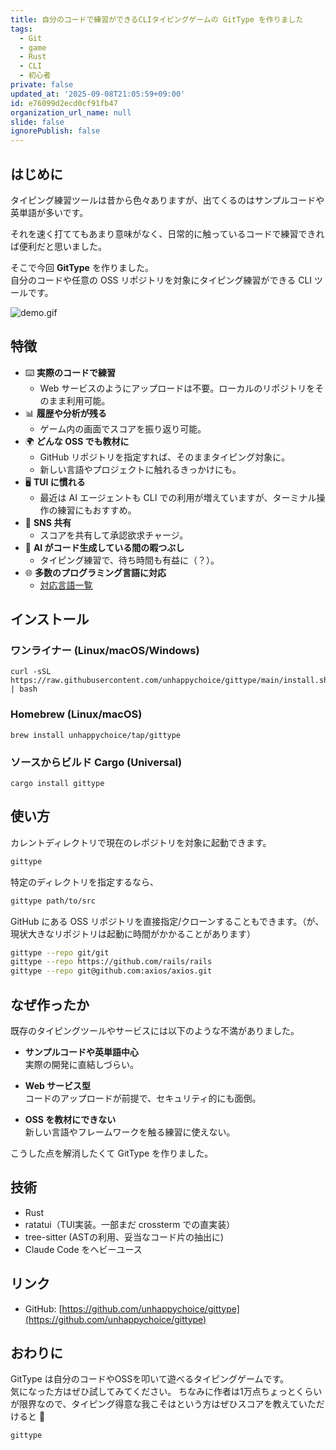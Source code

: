 ```yaml
---
title: 自分のコードで練習ができるCLIタイピングゲームの GitType を作りました
tags:
  - Git
  - game
  - Rust
  - CLI
  - 初心者
private: false
updated_at: '2025-09-08T21:05:59+09:00'
id: e76099d2ecd0cf91fb47
organization_url_name: null
slide: false
ignorePublish: false
---
```


## はじめに

タイピング練習ツールは昔から色々ありますが、出てくるのはサンプルコードや英単語が多いです。

それを速く打ててもあまり意味がなく、日常的に触っているコードで練習できれば便利だと思いました。

そこで今回 **GitType** を作りました。  
自分のコードや任意の OSS リポジトリを対象にタイピング練習ができる CLI ツールです。

![demo.gif](https://github.com/unhappychoice/gittype/blob/main/docs/images/demo.gif?raw=true)

## 特徴

* ⌨️ **実際のコードで練習**  
  * Web サービスのようにアップロードは不要。ローカルのリポジトリをそのまま利用可能。
* 📊 **履歴や分析が残る**  
  * ゲーム内の画面でスコアを振り返り可能。
* 🌍 **どんな OSS でも教材に**  
  * GitHub リポジトリを指定すれば、そのままタイピング対象に。
  * 新しい言語やプロジェクトに触れるきっかけにも。
* 🖥️ **TUI に慣れる**  
  * 最近は AI エージェントも CLI での利用が増えていますが、ターミナル操作の練習にもおすすめ。
* 🔗 **SNS 共有**  
  * スコアを共有して承認欲求チャージ。
* 🤖 **AI がコード生成している間の暇つぶし**
  * タイピング練習で、待ち時間も有益に（？）。
* 🌐 **多数のプログラミング言語に対応**  
  * [対応言語一覧](https://github.com/unhappychoice/gittype/blob/main/docs/supported-languages.md)

## インストール
### ワンライナー (Linux/macOS/Windows)
```
curl -sSL https://raw.githubusercontent.com/unhappychoice/gittype/main/install.sh | bash
```

### Homebrew (Linux/macOS)
```
brew install unhappychoice/tap/gittype
```

### ソースからビルド Cargo (Universal)
```
cargo install gittype
```

## 使い方

カレントディレクトリで現在のレポジトリを対象に起動できます。

```bash
gittype
```

特定のディレクトリを指定するなら、

```bash
gittype path/to/src
```

GitHub にある OSS リポジトリを直接指定/クローンすることもできます。（が、現状大きなリポジトリは起動に時間がかかることがあります）

```bash
gittype --repo git/git
gittype --repo https://github.com/rails/rails
gittype --repo git@github.com:axios/axios.git
```

## なぜ作ったか

既存のタイピングツールやサービスには以下のような不満がありました。

* **サンプルコードや英単語中心**  
  実際の開発に直結しづらい。

* **Web サービス型**  
  コードのアップロードが前提で、セキュリティ的にも面倒。

* **OSS を教材にできない**  
  新しい言語やフレームワークを触る練習に使えない。

こうした点を解消したくて GitType を作りました。

## 技術

* Rust
* ratatui（TUI実装。一部まだ crossterm での直実装）
* tree-sitter (ASTの利用、妥当なコード片の抽出に)
* Claude Code をヘビーユース

## リンク

* GitHub: [https://github.com/unhappychoice/gittype](https://github.com/unhappychoice/gittype)

## おわりに

GitType は自分のコードやOSSを叩いて遊べるタイピングゲームです。  
気になった方はぜひ試してみてください。
ちなみに作者は1万点ちょっとくらいが限界なので、タイピング得意な我こそはという方はぜひスコアを教えていただけると 🙏

```bash
gittype
```
